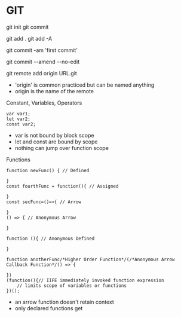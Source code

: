 <h1>GIT </h1>
git init
git commit 

git add .
git add -A

git commit -am 'first commit'

git commit --amend --no-edit 

git remote add origin URL.git
- 'origin' is common practiced but can be named anything 
- origin is the name of the remote


Constant, Variables, Operators
```
var var1;
let var2;
const var2;
```

- var is not bound by block scope  
- let and const are bound by scope
- nothing can jump over function scope

Functions
``` 
function newFunc() { // Defined
  
}
const fourthFunc = function(){ // Assigned
  
}
const secFunc=()=>{ // Arrow
  
}
() => { // Anonymous Arrow
  
}

function (){ // Anonymous Defined
  
}

function anotherFunc/*Higher Order Function*/(/*Anonymous Arrow Callback Function*/() => { 

})
(function(){// IIFE immediately invoked function expression
    // limits scope of variables or functions
})();
```
- an arrow function doesn't retain context 
- only declared functions get 

